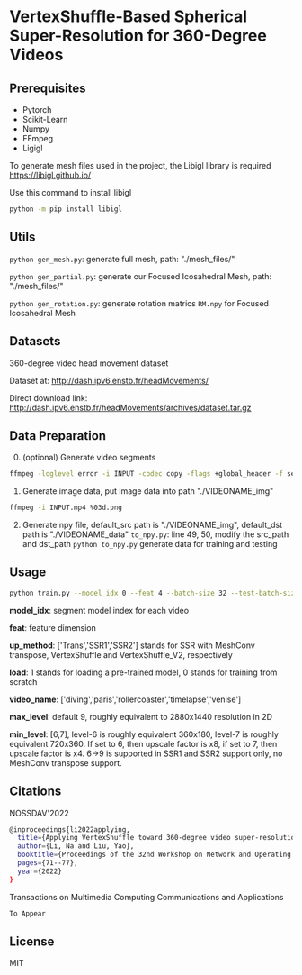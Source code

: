 # VertexShuffle-Based Spherical Super-Resolution for 360-Degree Videos

## Prerequisites

- Pytorch  
- Scikit-Learn 
- Numpy 
- FFmpeg
- Ligigl 

To generate mesh files used in the project, the Libigl library is required
https://libigl.github.io/

Use this command to install libigl
```sh
python -m pip install libigl
```

## Utils

``python gen_mesh.py``: generate full mesh, path: "./mesh_files/"

``python gen_partial.py``: generate our Focused Icosahedral Mesh, path: "./mesh_files/"

``python gen_rotation.py``: generate rotation matrics ``RM.npy`` for Focused Icosahedral Mesh


## Datasets
360-degree video head movement dataset

Dataset at: http://dash.ipv6.enstb.fr/headMovements/

Direct download link: http://dash.ipv6.enstb.fr/headMovements/archives/dataset.tar.gz


## Data Preparation

0. (optional) Generate video segments
```sh
ffmpeg -loglevel error -i INPUT -codec copy -flags +global_header -f segment -segment_time 1 -reset_timestamps 1 OUTPUT%05d.mp4
```

1. Generate image data, put image data into path "./VIDEONAME_img"

```sh
ffmpeg -i INPUT.mp4 %03d.png
```

2. Generate npy file, default_src path is "./VIDEONAME_img", default_dst path is "./VIDEONAME_data"
``to_npy.py``: line 49, 50, modify the src_path and dst_path
``python to_npy.py`` generate data for training and testing


## Usage


```sh
python train.py --model_idx 0 --feat 4 --batch-size 32 --test-batch-size 32 --epoch 15 --seed 0 --max_level 9 --min_level 7 --load 0 --video_name rollercoaster --lr 1e-2 --up_method SSR2
```

**model_idx**: segment model index for each video

**feat**: feature dimension

**up_method**: ['Trans','SSR1','SSR2'] stands for SSR with MeshConv transpose, VertexShuffle and VertexShuffle_V2, respectively

**load**: 1 stands for loading a pre-trained model, 0 stands for training from scratch

**video_name**: ['diving','paris','rollercoaster','timelapse','venise']

**max_level**: default 9, roughly equivalent to 2880x1440 resolution in 2D

**min_level**: [6,7], level-6 is roughly equivalent 360x180, level-7 is roughly equivalent 720x360. If set to 6, then upscale factor is x8, if set to 7, then upscale factor is x4. 6->9 is supported in SSR1 and SSR2 support only, no MeshConv transpose support.


## Citations

NOSSDAV'2022
```sh
@inproceedings{li2022applying,
  title={Applying VertexShuffle toward 360-degree video super-resolution},
  author={Li, Na and Liu, Yao},
  booktitle={Proceedings of the 32nd Workshop on Network and Operating Systems Support for Digital Audio and Video},
  pages={71--77},
  year={2022}
}
```

Transactions on Multimedia Computing Communications and Applications
```sh
To Appear
```

## License

MIT
